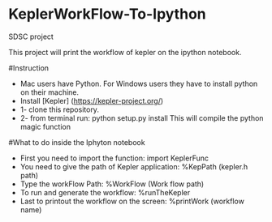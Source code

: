 # KeplerWorkFlow-To-Ipython
SDSC project

This project will print the workflow of kepler on the ipython notebook. 

#Instruction 
* Mac users have Python. For Windows users they have to install python on their machine. 
* Install [Kepler] (https://kepler-project.org/) 
* 1- clone this repository.
* 2- from terminal run: python setup.py install
   This will compile the python magic function

#What to do inside the Iphyton notebook

* First you need to import the function: import KeplerFunc
* You need to give the path of Kepler application: %KepPath (kepler.h path)  
* Type the workFlow Path: %WorkFlow (Work flow path)
* To run and generate the workflow:  %runTheKepler 
* Last to printout the workflow on the screen: %printWork  (workflow name)
